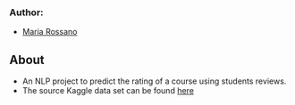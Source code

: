 ### Author:
- [Maria Rossano](https://github.com/rossanot)

## **About**
- An NLP project to predict the rating of a course using students reviews.
- The source Kaggle data set can be found [here](https://www.kaggle.com/datasets/anthonysusevski/course-reviews-university-of-waterloo)

